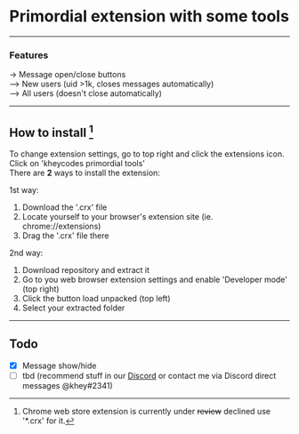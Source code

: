 # Primordial extension with some tools #
---
### Features  
-> Message open/close buttons  
--> New users (uid >1k, closes messages automatically)  
--> All users (doesn't close automatically)  

---  
## How to install [^1]  ##  
To change extension settings, go to top right and click the extensions icon. Click on 'kheycodes primordial tools'  
There are **2** ways to install the extension:
  
1st way:  
1. Download the '.crx' file  
2. Locate yourself to your browser's extension site (ie. chrome://extensions)
3. Drag the '.crx' file there  
  
2nd way:  
1. Download repository and extract it
2. Go to you web browser extension settings and enable 'Developer mode' (top right)
3. Click the button load unpacked (top left)
4. Select your extracted folder
  
---
## Todo ###
- [x] Message show/hide
- [ ] tbd (recommend stuff in our [Discord](https://discord.gg/bestlua) or contact me via Discord direct messages @khey#2341)
  
[^1]: Chrome web store extension is currently under ~~review~~ declined use '*.crx' for it.

